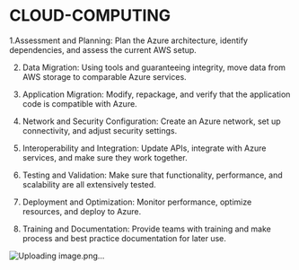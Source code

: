 # CLOUD-COMPUTING
1.Assessment and Planning: Plan the Azure architecture, identify dependencies, and assess the current AWS setup.

2. Data Migration: Using tools and guaranteeing integrity, move data from AWS storage to comparable Azure services.

3. Application Migration: Modify, repackage, and verify that the application code is compatible with Azure.

4. Network and Security Configuration: Create an Azure network, set up connectivity, and adjust security settings.

5. Interoperability and Integration: Update APIs, integrate with Azure services, and make sure they work together.

6. Testing and Validation: Make sure that functionality, performance, and scalability are all extensively tested.

7. Deployment and Optimization: Monitor performance, optimize resources, and deploy to Azure.

8. Training and Documentation: Provide teams with training and make process and best practice documentation for later use.

![Uploading image.png…]()
